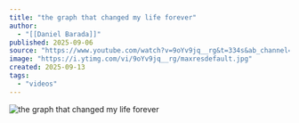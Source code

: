 ```yaml
---
title: "the graph that changed my life forever"
author:
  - "[[Daniel Barada]]"
published: 2025-09-06
source: "https://www.youtube.com/watch?v=9oYv9jq__rg&t=334s&ab_channel=DanielBarada"
image: "https://i.ytimg.com/vi/9oYv9jq__rg/maxresdefault.jpg"
created: 2025-09-13
tags:
  - "videos"
---
```

![the graph that changed my life forever](https://www.youtube.com/watch?v=9oYv9jq__rg&t=334s&ab_channel=DanielBarada)
